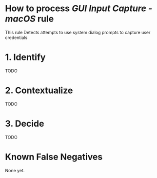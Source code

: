 # How to process *GUI Input Capture - macOS* rule
This rule Detects attempts to use system dialog prompts to capture user credentials

# 1. Identify
TODO

# 2. Contextualize
TODO

# 3. Decide
TODO

# Known False Negatives
None yet.
